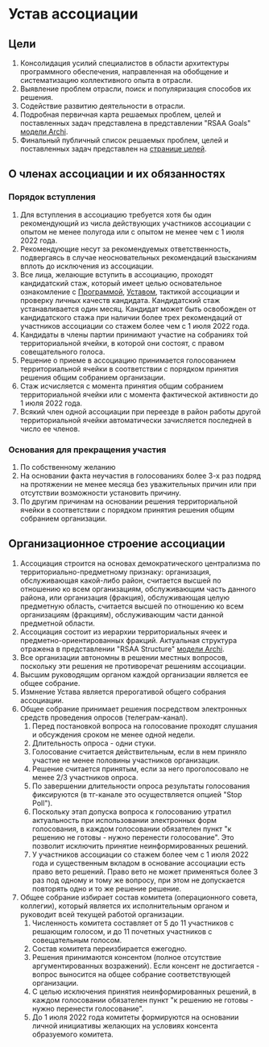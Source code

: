# Устав ассоциации

## Цели

1. Консолидация усилий специалистов в области архитектуры программного обеспечения, направленная на обобщение и систематизацию коллективного опыта в отрасли.
2. Выявление проблем отрасли, поиск и популяризация способов их решения.
2. Содействие развитию деятельности в отрасли.
3. Подробная первичная карта решаемых проблем, целей и поставленных задач представлена в представлении "RSAA Goals" [модели Archi][1].
4. Финальный публичный список решаемых проблем, целей и поставленных задач представлен на [странице целей](./Goals.md).

## О членах ассоциации и их обязанностях

### Порядок вступления

1. Для вступления в ассоциацию требуется хотя бы один рекомендующий из числа действующих участников ассоциации с опытом не менее полугода или с опытом не менее чем с 1 июля 2022 года.
2. Рекомендующие несут за рекомендуемых ответственность, подвергаясь в случае неосновательных рекомендаций взысканиям вплоть до исключения из ассоциации.
3. Все лица, желающие вступить в ассоциацию, проходят кандидатский стаж, который имеет целью основательное ознакомление с [Программой](./Schedule.md), [Уставом](./README.md), тактикой ассоциации и проверку личных качеств кандидата. Кандидатский стаж устанавливается один месяц. Кандидат может быть освобожден от кандидатского стажа при наличии более трех рекомендаций от участников ассоциации со стажем более чем с 1 июля 2022 года.
4. Кандидаты в члены партии принимают участие на собраниях той территориальной ячейки, в которой они состоят, с правом совещательного голоса.
5. Решение о приеме в ассоциацию принимается голосованием территориальной ячейки в соответствии с порядком принятия решения общим собранием организации.
6. Стаж исчисляется с момента принятия общим собранием территориальной ячейки или с момента фактической активности до 1 июля 2022 года.
7. Всякий член одной ассоциации при переезде в район работы другой территориальной ячейки автоматически зачисляется последней в число ее членов.


### Основания для прекращения участия

1. По собственному желанию
2. На основании факта неучастия в голосованиях более 3-х раз подряд на протяжении не менее месяца без уважительных причин или при отсутствии возможности установить причину.
3. По другим причинам на основании решения территориальной ячейки в соответствии с порядком принятия решения общим собранием организации.


## Организационное строение ассоциации

1. Ассоциация строится на основах демократического централизма по территориально-предметному признаку: организация, обслуживающая какой-либо район,
считается высшей по отношению ко всем организациям, обслуживающим часть данного района, или организация (фракция), обслуживающая целую предметную область, считается высшей по отношению ко всем организациям (фракциям), обслуживающим части данной предметной области.
2. Ассоциация состоит из иерархии территориальных ячеек и предметно-ориентированных фракций. Актуальная структура отражена в представлении "RSAA Structure" [модели Archi][1].
3. Все организации автономны в решении местных вопросов, поскольку эти решения не противоречат решениям ассоциации.
4. Высшим руководящим органом каждой организации является ее общее собрание.
5. Измнение Устава является прерогативой общего собрания ассоциации.
6. Общее собрание принимает решения посредством электронных средств проведения опросов (телеграм-канал).
    1. Перед постановкой вопроса на голосование проходят слушания и обсуждения сроком не менее одной недели.
    2. Длительность опроса - одни стуки.
    3. Голосование считается действительным, если в нем приняло участие не менее половины участников организации.
    4. Решение считается принятым, если за него проголосовало не менее 2/3 участников опроса.
    5. По завершении длительности опроса результаты голосования фиксируются (в тг-канале это осуществляется опцией "Stop Poll").
    6. Поскольку этап допуска вопроса к голосованию утратил актуальность при использовании электронных форм голосования, в каждом голосовании обязателен пункт "к решению не готовы - нужно перенести голосование". Это позволит исключить принятие неинформированных решений.
    7. У участников ассоциации со стажем более чем с 1 июля 2022 года и существенным вкладом в основание ассоциации есть право вето решений. Право вето не может применяться более 3 раз под одному и тому же вопросу, при этом не допускается повторять одно и то же решение решение.
7. Общее собрание избирает состав комитета (операционного совета, коллегии), который является их исполнительным органом и руководит всей текущей работой организации.
    1. Численность комитета составляет от 5 до 11 участников с решающим голосом, и до 11 почетных участников с совещательным голосом.
    2. Состав комитета переизбирается ежегодно.
    3. Решения принимаются консентом (полное отсутствие аргументированных возражений). Если консент не достигается - вопрос выносится на общее собрание соответствующей организации.
    4. С целью исключения принятия неинформированных решений, в каждом голосовании обязателен пункт "к решению не готовы - нужно перенести голосование".
    5. До 1 июля 2022 года комитеты формируются на основании личной инициативы желающих на условиях консента образуемого комитета.


[1]: https://github.com/ru-arc/rsaa "RSAA Model in Archi"
